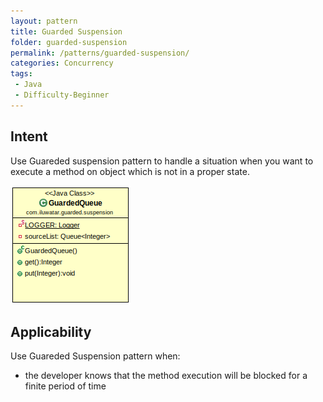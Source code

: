 ```yaml
---
layout: pattern
title: Guarded Suspension
folder: guarded-suspension
permalink: /patterns/guarded-suspension/
categories: Concurrency
tags:
 - Java
 - Difficulty-Beginner
---
```


## Intent
Use Guareded suspension pattern to handle a situation when you want to execute a method on object which is not in a proper state.

![Guarded Suspension diagram](./etc/guarded-suspension.png)

## Applicability
Use Guareded Suspension pattern when:

* the developer knows that the method execution will be blocked for a finite period of time

